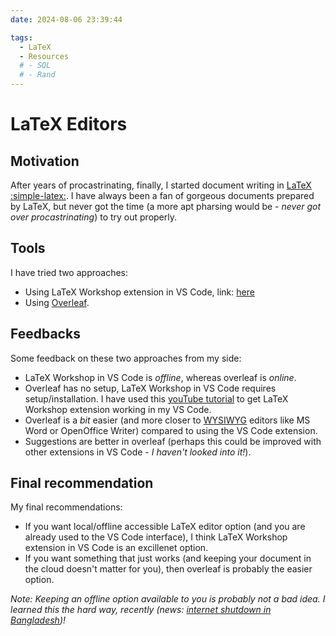 ```yaml
--- 
date: 2024-08-06 23:39:44

tags:
  - LaTeX
  - Resources
  # - SQL
  # - Rand
---
```


# LaTeX Editors

## Motivation
After years of procastrinating, finally, I started document writing in [LaTeX :simple-latex:](https://www.latex-project.org). I have always been a fan of gorgeous documents prepared by LaTeX, but never got the time (a more apt pharsing would be - *never got over procastrinating*) to try out properly. 

## Tools
I have tried two approaches: 

* Using LaTeX Workshop extension in VS Code, link: [here](https://marketplace.visualstudio.com/items?itemName=James-Yu.latex-workshop)
* Using [Overleaf](https://www.overleaf.com).

<!-- more -->

## Feedbacks
Some feedback on these two approaches from my side:

* LaTeX Workshop in VS Code is *offline*, whereas overleaf is *online*. 
* Overleaf has no setup, LaTeX Workshop in VS Code requires setup/installation. I have used this [youTube tutorial](https://www.youtube.com/watch?v=triTgcyF_IA) to get LaTeX Workshop extension working in my VS Code.
* Overleaf is a *bit* easier (and more closer to [WYSIWYG](https://en.wikipedia.org/wiki/WYSIWYG) editors like MS Word or OpenOffice Writer) compared to using the VS Code extension.
* Suggestions are better in overleaf (perhaps this could be improved with other extensions in VS Code - *I haven't looked into it!*).

## Final recommendation

My final recommendations:

* If you want local/offline accessible LaTeX editor option (and you are already used to the VS Code interface), I think LaTeX Workshop extension in VS Code is an excillenet option.
* If you want something that just works (and keeping your document in the cloud doesn't matter for you), then overleaf is probably the easier option.

*Note: Keeping an offline option available to you is probably not a bad idea. I learned this the hard way, recently (news: [internet shutdown in Bangladesh](https://www.aljazeera.com/news/2024/7/28/bangladesh-restores-mobile-internet-after-11-day-blackout-to-quell-protests))!*
